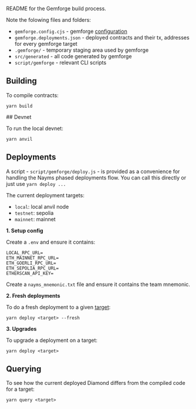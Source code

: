 README for the Gemforge build process.

Note the folowing files and folders:

- `gemforge.config.cjs` - gemforge [configuration](https://gemforge.xyz/configuration/)
- `gemforge.deployments.json` - deployed contracts and their tx, addresses for every gemforge target
- `.gemforge/` - temporary staging area used by gemforge
- `src/generated` - all code generated by gemforge
- `script/gemforge` - relevant CLI scripts

## Building

To compile contracts:

```
yarn build
```

## Devnet

To run the local devnet:

```
yarn anvil
```

## Deployments

A script - `script/gemforge/deploy.js` - is provided as a convenience for handling the Nayms phased deployments flow. You can call this directly or just use `yarn deploy ...`

The current deployment targets:

- `local`: local anvil node
- `testnet`: sepolia
- `mainnet`: mainnet

**1. Setup config**

Create a `.env` and ensure it contains:

```
LOCAL_RPC_URL=
ETH_MAINNET_RPC_URL=
ETH_GOERLI_RPC_URL=
ETH_SEPOLIA_RPC_URL=
ETHERSCAN_API_KEY=
```

Create a `nayms_mnemonic.txt` file and ensure it contains the team mnemonic.

**2. Fresh deployments**

To do a fresh deployment to a given [target](https://gemforge.xyz/configuration/targets/):

```
yarn deploy <target> --fresh
```

**3. Upgrades**

To upgrade a deployment on a target:

```
yarn deploy <target>
```

## Querying

To see how the current deployed Diamond differs from the compiled code for a target:

```
yarn query <target>
```
